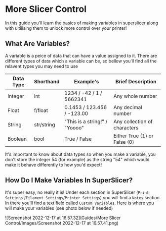 # More Slicer Control

In this guide you'll learn the basics of making variables in superslicer along with uitilising them to unlock more control over your printer!

## What Are Variables?

A variable is a peice of data that can have a value assigned to it. There are different types of data which a variable can be, so bellow you'll find all the relavent types you may need to use

| Data Type | Shorthand  | Example's                     | Brief Description            |
| --------- | ---------- | ----------------------------- | ---------------------------- |
| Integer   | int        | 1234 / -42 / 1 / 5662341      | Any whole number             |
| Float     | f/float    | 0.1453 / 123.456 / -123.00    | Any decimal number           |
| String    | str/string | "This is a string!" / "Yoooo" | Any collection of characters |
| Boolean   | bool       | True / False                  | Either True (1) or False (0) |

It's important to know about data types so when you make a variable, you don't store the integer 54 (for example) as the string "54" which would make it behave differently to how you'd expect!

## How Do I Make Variables In SuperSlicer?

It's super easy, no really it is! Under each section in SuperSlicer (`Print Settings` /`Filament Settings`/`Printer Settings`) you will find a `Notes` section. In there you'll find a text field called `Custom Variables`. Here is where you will make your variables (see photo below if needed)

![Screenshot 2022-12-17 at 16.57.32](Guides/More Slicer Control/Images/Screenshot 2022-12-17 at 16.57.41.png)
